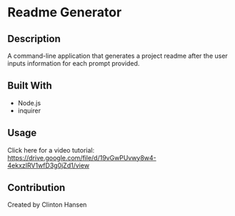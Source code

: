 # Readme Generator

## Description
A command-line application that generates a project readme after the user inputs information for each prompt provided.


## Built With

* Node.js
* inquirer



## Usage
Click here for a video tutorial: https://drive.google.com/file/d/19vGwPUvwy8w4-4ekxzIRV1wfD3g0jZd1/view


## Contribution
Created by Clinton Hansen